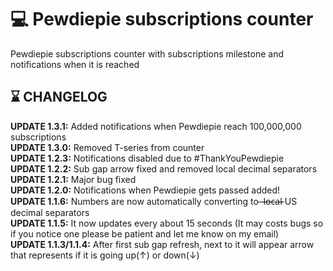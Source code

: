# 💻 Pewdiepie subscriptions counter
Pewdiepie subscriptions counter with subscriptions milestone and notifications when it is reached

## ⌛️ CHANGELOG
**UPDATE 1.3.1:** Added notifications when Pewdiepie reach 100,000,000 subscriptions </br>
**UPDATE 1.3.0:** Removed T-series from counter </br>
**UPDATE 1.2.3:** Notifications disabled due to #ThankYouPewdiepie </br>
**UPDATE 1.2.2:** Sub gap arrow fixed and removed local decimal separators </br>
**UPDATE 1.2.1:** Major bug fixed </br>
**UPDATE 1.2.0:** Notifications when Pewdiepie gets passed added! </br>
**UPDATE 1.1.6:** Numbers are now automatically converting to ̶ l̶o̶c̶a̶l̶  US decimal separators </br>
**UPDATE 1.1.5:** It now updates every about 15 seconds (It may costs bugs so if you notice one please be patient and let me know on my email) </br>
**UPDATE 1.1.3/1.1.4:** After first sub gap refresh, next to it will appear arrow that represents if it is going up(↑) or down(↓)
